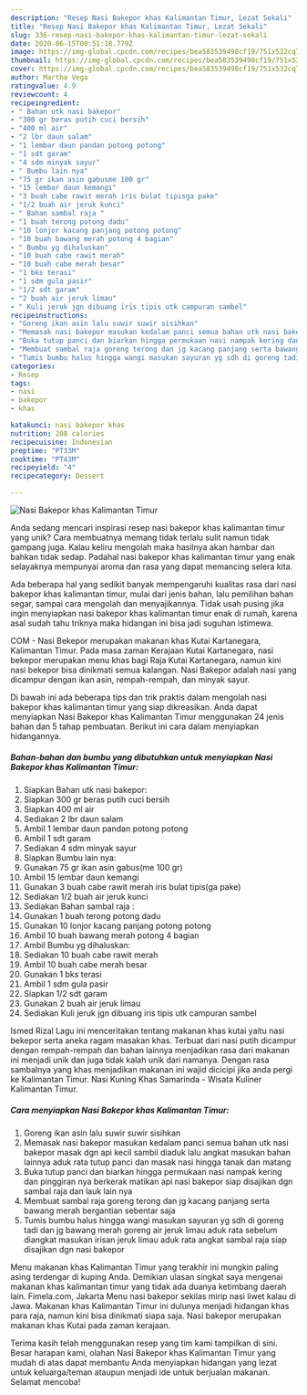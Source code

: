 ```yaml
---
description: "Resep Nasi Bakepor khas Kalimantan Timur, Lezat Sekali"
title: "Resep Nasi Bakepor khas Kalimantan Timur, Lezat Sekali"
slug: 336-resep-nasi-bakepor-khas-kalimantan-timur-lezat-sekali
date: 2020-06-15T00:51:18.779Z
image: https://img-global.cpcdn.com/recipes/bea583539498cf19/751x532cq70/nasi-bakepor-khas-kalimantan-timur-foto-resep-utama.jpg
thumbnail: https://img-global.cpcdn.com/recipes/bea583539498cf19/751x532cq70/nasi-bakepor-khas-kalimantan-timur-foto-resep-utama.jpg
cover: https://img-global.cpcdn.com/recipes/bea583539498cf19/751x532cq70/nasi-bakepor-khas-kalimantan-timur-foto-resep-utama.jpg
author: Martha Vega
ratingvalue: 4.9
reviewcount: 4
recipeingredient:
- " Bahan utk nasi bakepor"
- "300 gr beras putih cuci bersih"
- "400 ml air"
- "2 lbr daun salam"
- "1 lembar daun pandan potong potong"
- "1 sdt garam"
- "4 sdm minyak sayur"
- " Bumbu lain nya"
- "75 gr ikan asin gabusme 100 gr"
- "15 lembar daun kemangi"
- "3 buah cabe rawit merah iris bulat tipisga pake"
- "1/2 buah air jeruk kunci"
- " Bahan sambal raja "
- "1 buah terong potong dadu"
- "10 lonjor kacang panjang potong potong"
- "10 buah bawang merah potong 4 bagian"
- " Bumbu yg dihaluskan"
- "10 buah cabe rawit merah"
- "10 buah cabe merah besar"
- "1 bks terasi"
- "1 sdm gula pasir"
- "1/2 sdt garam"
- "2 buah air jeruk limau"
- " Kuli jeruk jgn dibuang iris tipis utk campuran sambel"
recipeinstructions:
- "Goreng ikan asin lalu suwir suwir sisihkan"
- "Memasak nasi bakepor masukan kedalam panci semua bahan utk nasi bakepor masak dgn api kecil sambil diaduk lalu angkat masukan bahan lainnya aduk rata tutup panci dan masak nasi hingga tanak dan matang"
- "Buka tutup panci dan biarkan hingga permukaan nasi nampak kering dan pinggiran nya berkerak matikan api nasi bakepor siap disajikan dgn sambal raja dan lauk lain nya"
- "Membuat sambal raja goreng terong dan jg kacang panjang serta bawang merah bergantian sebentar saja"
- "Tumis bumbu halus hingga wangi masukan sayuran yg sdh di goreng tadi dan jg bawang merah goreng air jeruk limau aduk rata sebelum diangkat masukan irisan jeruk limau aduk rata angkat sambal raja siap disajikan dgn nasi bakepor"
categories:
- Resep
tags:
- nasi
- bakepor
- khas

katakunci: nasi bakepor khas 
nutrition: 208 calories
recipecuisine: Indonesian
preptime: "PT33M"
cooktime: "PT43M"
recipeyield: "4"
recipecategory: Dessert

---
```



![Nasi Bakepor khas Kalimantan Timur](https://img-global.cpcdn.com/recipes/bea583539498cf19/751x532cq70/nasi-bakepor-khas-kalimantan-timur-foto-resep-utama.jpg)

Anda sedang mencari inspirasi resep nasi bakepor khas kalimantan timur yang unik? Cara membuatnya memang tidak terlalu sulit namun tidak gampang juga. Kalau keliru mengolah maka hasilnya akan hambar dan bahkan tidak sedap. Padahal nasi bakepor khas kalimantan timur yang enak selayaknya mempunyai aroma dan rasa yang dapat memancing selera kita.

Ada beberapa hal yang sedikit banyak mempengaruhi kualitas rasa dari nasi bakepor khas kalimantan timur, mulai dari jenis bahan, lalu pemilihan bahan segar, sampai cara mengolah dan menyajikannya. Tidak usah pusing jika ingin menyiapkan nasi bakepor khas kalimantan timur enak di rumah, karena asal sudah tahu triknya maka hidangan ini bisa jadi suguhan istimewa.

COM - Nasi Bekepor merupakan makanan khas Kutai Kartanegara, Kalimantan Timur. Pada masa zaman Kerajaan Kutai Kartanegara, nasi bekepor merupakan menu khas bagi Raja Kutai Kartanegara, namun kini nasi bekepor bisa dinikmati semua kalangan. Nasi Bakepor adalah nasi yang dicampur dengan ikan asin, rempah-rempah, dan minyak sayur.


Di bawah ini ada beberapa tips dan trik praktis dalam mengolah nasi bakepor khas kalimantan timur yang siap dikreasikan. Anda dapat menyiapkan Nasi Bakepor khas Kalimantan Timur menggunakan 24 jenis bahan dan 5 tahap pembuatan. Berikut ini cara dalam menyiapkan hidangannya.

<!--inarticleads1-->

##### Bahan-bahan dan bumbu yang dibutuhkan untuk menyiapkan Nasi Bakepor khas Kalimantan Timur:

1. Siapkan  Bahan utk nasi bakepor:
1. Siapkan 300 gr beras putih cuci bersih
1. Siapkan 400 ml air
1. Sediakan 2 lbr daun salam
1. Ambil 1 lembar daun pandan potong potong
1. Ambil 1 sdt garam
1. Sediakan 4 sdm minyak sayur
1. Siapkan  Bumbu lain nya:
1. Gunakan 75 gr ikan asin gabus(me 100 gr)
1. Ambil 15 lembar daun kemangi
1. Gunakan 3 buah cabe rawit merah iris bulat tipis(ga pake)
1. Sediakan 1/2 buah air jeruk kunci
1. Sediakan  Bahan sambal raja :
1. Gunakan 1 buah terong potong dadu
1. Gunakan 10 lonjor kacang panjang potong potong
1. Ambil 10 buah bawang merah potong 4 bagian
1. Ambil  Bumbu yg dihaluskan:
1. Sediakan 10 buah cabe rawit merah
1. Ambil 10 buah cabe merah besar
1. Gunakan 1 bks terasi
1. Ambil 1 sdm gula pasir
1. Siapkan 1/2 sdt garam
1. Gunakan 2 buah air jeruk limau
1. Sediakan  Kuli jeruk jgn dibuang iris tipis utk campuran sambel


Ismed Rizal Lagu ini menceritakan tentang makanan khas kutai yaitu nasi bekepor serta aneka ragam masakan khas. Terbuat dari nasi putih dicampur dengan rempah-rempah dan bahan lainnya menjadikan rasa dari makanan ini menjadi unik dan juga tidak kalah unik dari namanya. Dengan rasa sambalnya yang khas menjadikan makanan ini wajid dicicipi jika anda pergi ke Kalimantan Timur. Nasi Kuning Khas Samarinda - Wisata Kuliner Kalimantan Timur. 

<!--inarticleads2-->

##### Cara menyiapkan Nasi Bakepor khas Kalimantan Timur:

1. Goreng ikan asin lalu suwir suwir sisihkan
1. Memasak nasi bakepor masukan kedalam panci semua bahan utk nasi bakepor masak dgn api kecil sambil diaduk lalu angkat masukan bahan lainnya aduk rata tutup panci dan masak nasi hingga tanak dan matang
1. Buka tutup panci dan biarkan hingga permukaan nasi nampak kering dan pinggiran nya berkerak matikan api nasi bakepor siap disajikan dgn sambal raja dan lauk lain nya
1. Membuat sambal raja goreng terong dan jg kacang panjang serta bawang merah bergantian sebentar saja
1. Tumis bumbu halus hingga wangi masukan sayuran yg sdh di goreng tadi dan jg bawang merah goreng air jeruk limau aduk rata sebelum diangkat masukan irisan jeruk limau aduk rata angkat sambal raja siap disajikan dgn nasi bakepor


Menu makanan khas Kalimantan Timur yang terakhir ini mungkin paling asing terdengar di kuping Anda. Demikian ulasan singkat saya mengenai makanan khas kalimantan timur yang tidak ada duanya ketimbang daerah lain. Fimela.com, Jakarta Menu nasi bakepor sekilas mirip nasi liwet kalau di Jawa. Makanan khas Kalimantan Timur ini dulunya menjadi hidangan khas para raja, namun kini bisa dinikmati siapa saja. Nasi bakepor merupakan makanan khas Kutai pada zaman kerajaan. 

Terima kasih telah menggunakan resep yang tim kami tampilkan di sini. Besar harapan kami, olahan Nasi Bakepor khas Kalimantan Timur yang mudah di atas dapat membantu Anda menyiapkan hidangan yang lezat untuk keluarga/teman ataupun menjadi ide untuk berjualan makanan. Selamat mencoba!

